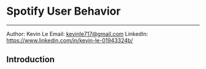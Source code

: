 # Spotify User Behavior
---
Author: Kevin Le
Email: kevinle717@gmail.com
LinkedIn: https://www.linkedin.com/in/kevin-le-01943324b/

## Introduction
